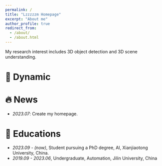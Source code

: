 ```yaml
---
permalink: /
title: "Lzzzzzm Homepage"
excerpt: "About me"
author_profile: true
redirect_from: 
  - /about/
  - /about.html
---
```


My research interest includes 3D object detection and 3D scene understanding.

# 🎉 Dynamic


# 🔥 News
- *2023.07*: Create my homepage.


# 📖 Educations
- *2023.09 - (now)*, Student pursuing a PhD degree, AI, Xianjiaotong University, China. 
- *2019.09 - 2023.06*, Undergraduate, Automation, Jilin University, China